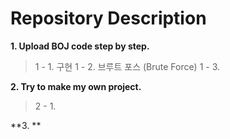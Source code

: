 # Repository Description

**1. Upload BOJ code step by step.**
> 1 - 1. 구현 
> 1 - 2. 브루트 포스 (Brute Force) 
> 1 - 3. 

**2. Try to make my own project.**
> 2 - 1. 

**3. **
